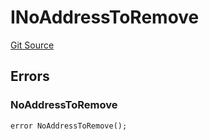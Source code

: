 # INoAddressToRemove
[Git Source](https://github.com/thrackle-io/tron/blob/17f0c18311739ad27e810cec2eb3f45ea28c2fd7/src/common/IErrors.sol)


## Errors
### NoAddressToRemove

```solidity
error NoAddressToRemove();
```

